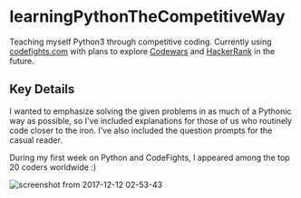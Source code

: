 # learningPythonTheCompetitiveWay

Teaching myself Python3 through competitive coding. Currently using <a href="https://codefights.com">codefights.com</a> with plans to explore <a href="https://www.codewars.com">Codewars</a> and <a href="https://www.hackerrank.com">HackerRank</a> in the future.

## Key Details

I wanted to emphasize solving the given problems in as much of a Pythonic way as possible, so I've included explanations for those of us who routinely code closer to the iron. I've also included the question prompts for the casual reader.

During my first week on Python and CodeFights, I appeared among the top 20 coders worldwide :)

![screenshot from 2017-12-12 02-53-43](https://user-images.githubusercontent.com/13093517/34428808-691e83a6-ec1e-11e7-8cad-fdadc5f76a98.png)
